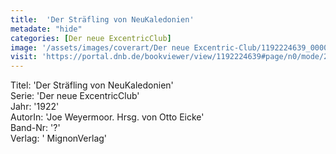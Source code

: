 ```yaml
---
title:  'Der Sträfling von NeuKaledonien'
metadate: "hide"
categories: [Der neue ExcentricClub]
image: '/assets/images/coverart/Der neue Excentric-Club/1192224639_00000010.jpg'
visit: 'https://portal.dnb.de/bookviewer/view/1192224639#page/n0/mode/2up'
---
```

Titel: 'Der Sträfling von NeuKaledonien' <br>
Serie: 'Der neue ExcentricClub' <br>
Jahr: '1922' <br>
AutorIn: 'Joe Weyermoor. Hrsg. von Otto Eicke' <br>
Band-Nr: '?' <br>
Verlag: ' MignonVerlag'